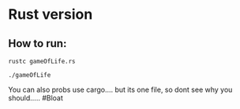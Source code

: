 # Rust version

## How to run:

```
rustc gameOfLife.rs
```

```
./gameOfLife
```

You can also probs use cargo.... but its one file, so dont see why you should..... #Bloat
